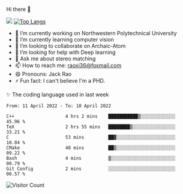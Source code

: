 Hi there 👋

![](https://github-readme-stats.vercel.app/api?username=Raohaocheng)
[![Top Langs](https://github-readme-stats.vercel.app/api/top-langs/?username=Raohaocheng&layout=compact)](https://github.com/anuraghazra/github-readme-stats)

- 🔭 I’m currently working on Northwestern Polytechnical University
- 🌱 I’m currently learning computer vision
- 👯 I’m looking to collaborate on Archaic-Atom
- 🤔 I’m looking for help with Deep learning
- 💬 Ask me about stereo matching
- 📫 How to reach me: raoxi36@foxmail.com
- 😄 Pronouns: Jack Rao
- ⚡ Fun fact: I can't believe I'm a PHD.

✨ The coding language used in last week
<!--START_SECTION:waka-->

```text
From: 11 April 2022 - To: 18 April 2022

C++                   4 hrs 2 mins    ███████████▒░░░░░░░░░░░░░   45.96 %
TeX                   2 hrs 55 mins   ████████▒░░░░░░░░░░░░░░░░   33.21 %
C                     53 mins         ██▓░░░░░░░░░░░░░░░░░░░░░░   10.04 %
CMake                 48 mins         ██▒░░░░░░░░░░░░░░░░░░░░░░   09.22 %
Bash                  4 mins          ▒░░░░░░░░░░░░░░░░░░░░░░░░   00.79 %
Git Config            2 mins          ░░░░░░░░░░░░░░░░░░░░░░░░░   00.57 %
```

<!--END_SECTION:waka-->

![Visitor Count](https://profile-counter.glitch.me/Raohaocheng/count.svg)
